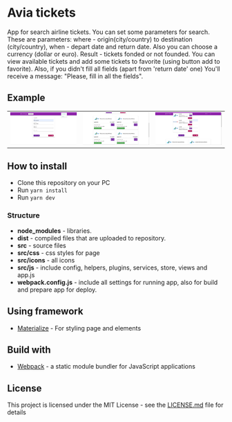 # Avia tickets

App for search airline tickets. You can set some parameters for search. 
These are parameters: where - origin(city/country) to destination (city/country), when - depart date and return date.
Also you can choose a currency (dollar or euro).
Result - tickets fonded or not founded. You can view available tickets and add some tickets to favorite (using button add to favorite).
Also, if you didn't fill all fields (apart from 'return date' one) You'll receive a message: "Please, fill in all the fields".

## Example
<table>
  <tr>
    <td>
      <a href="https://github.com/FireRipper/avia-tickets/tree/master/src/demo" title="Fill some fields">
        <img src="https://github.com/FireRipper/avia-tickets/blob/master/src/demo/set-data.png" width="400" alt="Fill some fields">
      </a>
    </td>
    <td>
      <a href="https://github.com/FireRipper/avia-tickets/tree/master/src/demo" title="Result">
        <img src="https://github.com/FireRipper/avia-tickets/blob/master/src/demo/request-result.png" width="400" alt="Result">
      </a>
    </td>
    <td>
      <a href="https://github.com/FireRipper/avia-tickets/tree/master/src/demo" title="Add to favorite">
        <img src="https://github.com/FireRipper/avia-tickets/blob/master/src/demo/add-ticket-to-favorites.png" width="400" alt="Add to favorite">
      </a>
    </td>
  </tr>
</table>


## How to install

- Clone this repository on your PC
- Run `yarn install`
- Run `yarn dev`

### Structure

- **node_modules** - libraries.
- **dist** - compiled files that are uploaded to repository.
- **src** - source files
- **src/css** - css styles for page
- **src/icons** - all icons
- **src/js** - include config, helpers, plugins, services, store, views and app.js
- **webpack.config.js** - include all settings for running app, also for build and prepare app for deploy.

## Using framework 

* [Materialize](https://materializecss.com/) - For styling page and elements

## Build with

* [Webpack](https://webpack.js.org/) - a static module bundler for JavaScript applications


## License

This project is licensed under the MIT License - see the [LICENSE.md](LICENSE) file for details
